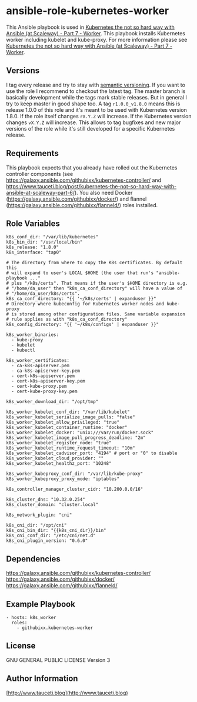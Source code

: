 ansible-role-kubernetes-worker
==============================

This Ansible playbook is used in [Kubernetes the not so hard way with Ansible (at Scaleway) - Part 7 - Worker](https://www.tauceti.blog/post/kubernetes-the-not-so-hard-way-with-ansible-at-scaleway-part-7/). This playbook installs Kubernetes worker including kubelet and kube-proxy. For more information please see [Kubernetes the not so hard way with Ansible (at Scaleway) - Part 7 - Worker](https://www.tauceti.blog/post/kubernetes-the-not-so-hard-way-with-ansible-at-scaleway-part-7/).

Versions
--------

I tag every release and try to stay with [semantic versioning](http://semver.org). If you want to use the role I recommend to checkout the latest tag. The master branch is basically development while the tags mark stable releases. But in general I try to keep master in good shape too. A tag `r1.0.0_v1.8.0` means this is release 1.0.0 of this role and it's meant to be used with Kubernetes version 1.8.0. If the role itself changes `rX.Y.Z` will increase. If the Kubernetes version changes `vX.Y.Z` will increase. This allows to tag bugfixes and new major versions of the role while it's still developed for a specific Kubernetes release.

Requirements
------------

This playbook expects that you already have rolled out the Kubernetes controller components (see https://galaxy.ansible.com/githubixx/kubernetes-controller/ and https://www.tauceti.blog/post/kubernetes-the-not-so-hard-way-with-ansible-at-scaleway-part-6/). You also need Docker (https://galaxy.ansible.com/githubixx/docker/) and flannel (https://galaxy.ansible.com/githubixx/flanneld/) roles installed.

Role Variables
--------------

```
k8s_conf_dir: "/var/lib/kubernetes"
k8s_bin_dir: "/usr/local/bin"
k8s_release: "1.8.0"
k8s_interface: "tap0"

# The directory from where to copy the K8s certificates. By default this
# will expand to user's LOCAL $HOME (the user that run's "ansible-playbook ..."
# plus "/k8s/certs". That means if the user's $HOME directory is e.g.
# "/home/da_user" then "k8s_ca_conf_directory" will have a value of
# "/home/da_user/k8s/certs".
k8s_ca_conf_directory: "{{ '~/k8s/certs' | expanduser }}"
# Directory where kubeconfig for Kubernetes worker nodes and kube-proxy
# is stored among other configuration files. Same variable expansion
# rule applies as with "k8s_ca_conf_directory"
k8s_config_directory: "{{ '~/k8s/configs' | expanduser }}"

k8s_worker_binaries:
  - kube-proxy
  - kubelet
  - kubectl

k8s_worker_certificates:
  - ca-k8s-apiserver.pem
  - ca-k8s-apiserver-key.pem
  - cert-k8s-apiserver.pem
  - cert-k8s-apiserver-key.pem
  - cert-kube-proxy.pem
  - cert-kube-proxy-key.pem

k8s_worker_download_dir: "/opt/tmp"

k8s_worker_kubelet_conf_dir: "/var/lib/kubelet"
k8s_worker_kubelet_serialize_image_pulls: "false"
k8s_worker_kubelet_allow_privileged: "true"
k8s_worker_kubelet_container_runtime: "docker"
k8s_worker_kubelet_docker: "unix:///var/run/docker.sock"
k8s_worker_kubelet_image_pull_progress_deadline: "2m"
k8s_worker_kubelet_register_node: "true"
k8s_worker_kubelet_runtime_request_timeout: "10m"
k8s_worker_kubelet_cadvisor_port: "4194" # port or "0" to disable
k8s_worker_kubelet_cloud_provider: ""
k8s_worker_kubelet_healthz_port: "10248"

k8s_worker_kubeproxy_conf_dir: "/var/lib/kube-proxy"
k8s_worker_kubeproxy_proxy_mode: "iptables"

k8s_controller_manager_cluster_cidr: "10.200.0.0/16"

k8s_cluster_dns: "10.32.0.254"
k8s_cluster_domain: "cluster.local"

k8s_network_plugin: "cni"

k8s_cni_dir: "/opt/cni"
k8s_cni_bin_dir: "{{k8s_cni_dir}}/bin"
k8s_cni_conf_dir: "/etc/cni/net.d"
k8s_cni_plugin_version: "0.6.0"
```

Dependencies
------------

https://galaxy.ansible.com/githubixx/kubernetes-controller/
https://galaxy.ansible.com/githubixx/docker/
https://galaxy.ansible.com/githubixx/flanneld/

Example Playbook
----------------

```
- hosts: k8s_worker
  roles:
    - githubixx.kubernetes-worker
```

License
-------

GNU GENERAL PUBLIC LICENSE Version 3

Author Information
------------------

[http://www.tauceti.blog](http://www.tauceti.blog)
